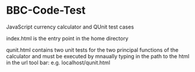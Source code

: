 BBC-Code-Test
=============

JavaScript currency calculator and QUnit test cases

index.html is the entry point in the home directory

qunit.html contains two unit tests for the two principal functions of the calculator and must be executed by mnaually typing in the path to the html in the url tool bar: e.g. localhost/qunit.html
